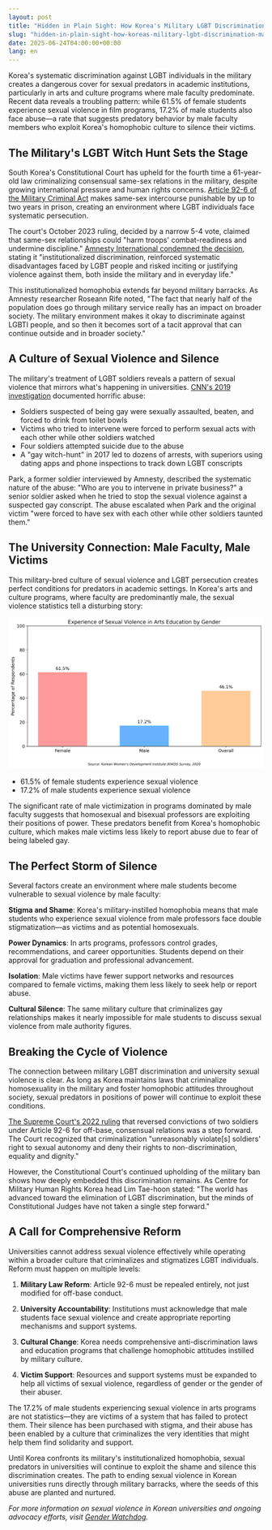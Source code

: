 ```yaml
---
layout: post
title: "Hidden in Plain Sight: How Korea's Military LGBT Discrimination Masks Sexual Violence in Universities"
slug: "hidden-in-plain-sight-how-koreas-military-lgbt-discrimination-masks-sexual-violence-in-universities"
date: 2025-06-24T04:00:00+00:00
lang: en
---
```


Korea's systematic discrimination against LGBT individuals in the military creates a dangerous cover for sexual predators in academic institutions, particularly in arts and culture programs where male faculty predominate. Recent data reveals a troubling pattern: while 61.5% of female students experience sexual violence in film programs, 17.2% of male students also face abuse—a rate that suggests predatory behavior by male faculty members who exploit Korea's homophobic culture to silence their victims.

## The Military's LGBT Witch Hunt Sets the Stage

South Korea's Constitutional Court has upheld for the fourth time a 61-year-old law criminalizing consensual same-sex relations in the military, despite growing international pressure and human rights concerns. [Article 92-6 of the Military Criminal Act](https://www.bbc.com/news/world-asia-67236048) makes same-sex intercourse punishable by up to two years in prison, creating an environment where LGBT individuals face systematic persecution.

The court's October 2023 ruling, decided by a narrow 5-4 vote, claimed that same-sex relationships could "harm troops' combat-readiness and undermine discipline." [Amnesty International condemned the decision](https://www.amnesty.org/en/latest/news/2023/10/south-korea-military-same-sex-law/), stating it "institutionalized discrimination, reinforced systematic disadvantages faced by LGBT people and risked inciting or justifying violence against them, both inside the military and in everyday life."

This institutionalized homophobia extends far beyond military barracks. As Amnesty researcher Roseann Rife noted, "The fact that nearly half of the population does go through military service really has an impact on broader society. The military environment makes it okay to discriminate against LGBTI people, and so then it becomes sort of a tacit approval that can continue outside and in broader society."

## A Culture of Sexual Violence and Silence

The military's treatment of LGBT soldiers reveals a pattern of sexual violence that mirrors what's happening in universities. [CNN's 2019 investigation](https://www.cnn.com/2019/07/10/asia/south-korea-military-lgbt-intl-hnk) documented horrific abuse:

- Soldiers suspected of being gay were sexually assaulted, beaten, and forced to drink from toilet bowls
- Victims who tried to intervene were forced to perform sexual acts with each other while other soldiers watched
- Four soldiers attempted suicide due to the abuse
- A "gay witch-hunt" in 2017 led to dozens of arrests, with superiors using dating apps and phone inspections to track down LGBT conscripts

Park, a former soldier interviewed by Amnesty, described the systematic nature of the abuse: "Who are you to intervene in private business?" a senior soldier asked when he tried to stop the sexual violence against a suspected gay conscript. The abuse escalated when Park and the original victim "were forced to have sex with each other while other soldiers taunted them."

## The University Connection: Male Faculty, Male Victims

This military-bred culture of sexual violence and LGBT persecution creates perfect conditions for predators in academic settings. In Korea's arts and culture programs, where faculty are predominantly male, the sexual violence statistics tell a disturbing story:

![Sexual Violence by Gender in Korean Arts Education](https://github.com/Gender-Watchdog/genderwatchdog_metookorea2025/blob/master/imgs/arts_education_charts_en/harassment_by_gender.png?raw=true)

- 61.5% of female students experience sexual violence
- 17.2% of male students experience sexual violence  

The significant rate of male victimization in programs dominated by male faculty suggests that homosexual and bisexual professors are exploiting their positions of power. These predators benefit from Korea's homophobic culture, which makes male victims less likely to report abuse due to fear of being labeled gay.

## The Perfect Storm of Silence

Several factors create an environment where male students become vulnerable to sexual violence by male faculty:

**Stigma and Shame**: Korea's military-instilled homophobia means that male students who experience sexual violence from male professors face double stigmatization—as victims and as potential homosexuals.

**Power Dynamics**: In arts programs, professors control grades, recommendations, and career opportunities. Students depend on their approval for graduation and professional advancement.

**Isolation**: Male victims have fewer support networks and resources compared to female victims, making them less likely to seek help or report abuse.

**Cultural Silence**: The same military culture that criminalizes gay relationships makes it nearly impossible for male students to discuss sexual violence from male authority figures.

## Breaking the Cycle of Violence

The connection between military LGBT discrimination and university sexual violence is clear. As long as Korea maintains laws that criminalize homosexuality in the military and foster homophobic attitudes throughout society, sexual predators in positions of power will continue to exploit these conditions.

[The Supreme Court's 2022 ruling](https://www.cnn.com/2019/07/10/asia/south-korea-military-lgbt-intl-hnk) that reversed convictions of two soldiers under Article 92-6 for off-base, consensual relations was a step forward. The Court recognized that criminalization "unreasonably violate[s] soldiers' right to sexual autonomy and deny their rights to non-discrimination, equality and dignity."

However, the Constitutional Court's continued upholding of the military ban shows how deeply embedded this discrimination remains. As Centre for Military Human Rights Korea head Lim Tae-hoon stated: "The world has advanced toward the elimination of LGBT discrimination, but the minds of Constitutional Judges have not taken a single step forward."

## A Call for Comprehensive Reform

Universities cannot address sexual violence effectively while operating within a broader culture that criminalizes and stigmatizes LGBT individuals. Reform must happen on multiple levels:

1. **Military Law Reform**: Article 92-6 must be repealed entirely, not just modified for off-base conduct.

2. **University Accountability**: Institutions must acknowledge that male students face sexual violence and create appropriate reporting mechanisms and support systems.

3. **Cultural Change**: Korea needs comprehensive anti-discrimination laws and education programs that challenge homophobic attitudes instilled by military culture.

4. **Victim Support**: Resources and support systems must be expanded to help all victims of sexual violence, regardless of gender or the gender of their abuser.

The 17.2% of male students experiencing sexual violence in arts programs are not statistics—they are victims of a system that has failed to protect them. Their silence has been purchased with stigma, and their abuse has been enabled by a culture that criminalizes the very identities that might help them find solidarity and support.

Until Korea confronts its military's institutionalized homophobia, sexual predators in universities will continue to exploit the shame and silence this discrimination creates. The path to ending sexual violence in Korean universities runs directly through military barracks, where the seeds of this abuse are planted and nurtured.

*For more information on sexual violence in Korean universities and ongoing advocacy efforts, visit [Gender Watchdog](https://genderwatchdog.org/).*
